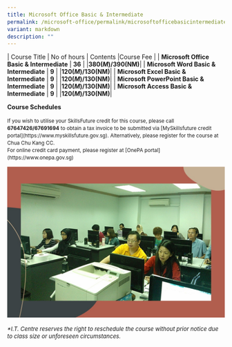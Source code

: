 ```yaml
---
title: Microsoft Office Basic & Intermediate
permalink: /microsoft-office/permalink/microsoftofficebasicintermediate/
variant: markdown
description: ""
---
```

| Course Title | No of hours | Contents |Course Fee |
| **Microsoft Office Basic &amp; Intermediate**   | **36**  | [](/files/Microsoft%20Office/Microsoft_Office_Basic_and_Intermediate_Course_Outline.pdf)|**$380(M)/$390(NM)**|
| **Microsoft Word Basic &amp; Intermediate**   | **9**  | [](/files/Microsoft%20Office/Microsoft_Word_Basic_Course_Outline.pdf)|**$120(M)/$130(NM)**|
| **Microsoft Excel Basic &amp; Intermediate**   | **9**  | [](/files/Microsoft%20Office/Microsoft_Excel_Basic_Course_Outline.pdf)|**$120(M)/$130(NM)**|
| **Microsoft PowerPoint Basic &amp; Intermediate**   | **9**  | [](/files/Microsoft%20Office/Microsoft_PowerPoint_Basic_and_Intermediate_Course_Outline.pdf)|**$120(M)/$130(NM)**|
| **Microsoft Access Basic &amp; Intermediate**   | **9**  | [](/files/Microsoft%20Office/Microsoft_Access_Basic_and_Intermediate_Course_Outline.pdf)|**$120(M)/$130(NM)**|

**Course Schedules
[](/files/Microsoft%20Office/Office_Basic_and_Intermediate_Schedules.pdf)**

<small>
If you wish to utilise your SkillsFuture credit for this course, please call <b>67647426/67691694</b> to obtain a tax invoice to be submitted via [MySkillsfuture credit portal](https://www.myskillsfuture.gov.sg). Alternatively, please register for the course at Chua Chu Kang CC.</small><br>

<small>
For online credit card payment, please register at [OnePA portal](https://www.onepa.gov.sg)<br></small>

![OfficeTraining](/images/Office_Training.jpg)

<font size="-1"><i>
*I.T. Centre reserves the right to reschedule the course without prior notice due to class size or unforeseen circumstances.</i></font>